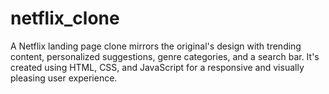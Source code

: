 # netflix_clone
A Netflix landing page clone mirrors the original's design with trending content, personalized suggestions, genre categories, and a search bar. It's created using HTML, CSS, and JavaScript for a responsive and visually pleasing user experience.
